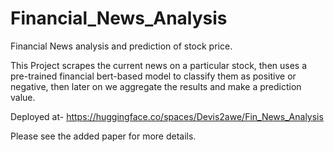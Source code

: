 # Financial_News_Analysis
Financial News analysis and prediction of stock price.


This Project scrapes the current news on a particular stock, then uses a pre-trained financial bert-based model to classify them as positive or negative, then later on we aggregate the results and make a prediction value.

Deployed at- https://huggingface.co/spaces/Devis2awe/Fin_News_Analysis  

Please see the added paper for more details.
